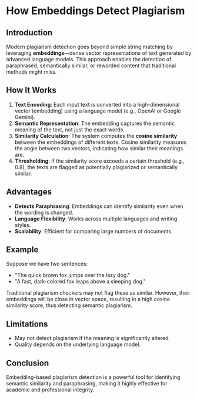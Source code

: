 # How Embeddings Detect Plagiarism

## Introduction
Modern plagiarism detection goes beyond simple string matching by leveraging **embeddings**—dense vector representations of text generated by advanced language models. This approach enables the detection of paraphrased, semantically similar, or reworded content that traditional methods might miss.

## How It Works
1. **Text Encoding**: Each input text is converted into a high-dimensional vector (embedding) using a language model (e.g., OpenAI or Google Gemini).
2. **Semantic Representation**: The embedding captures the semantic meaning of the text, not just the exact words.
3. **Similarity Calculation**: The system computes the **cosine similarity** between the embeddings of different texts. Cosine similarity measures the angle between two vectors, indicating how similar their meanings are.
4. **Thresholding**: If the similarity score exceeds a certain threshold (e.g., 0.8), the texts are flagged as potentially plagiarized or semantically similar.

## Advantages
- **Detects Paraphrasing**: Embeddings can identify similarity even when the wording is changed.
- **Language Flexibility**: Works across multiple languages and writing styles.
- **Scalability**: Efficient for comparing large numbers of documents.

## Example
Suppose we have two sentences:
- "The quick brown fox jumps over the lazy dog."
- "A fast, dark-colored fox leaps above a sleeping dog."

Traditional plagiarism checkers may not flag these as similar. However, their embeddings will be close in vector space, resulting in a high cosine similarity score, thus detecting semantic plagiarism.

## Limitations
- May not detect plagiarism if the meaning is significantly altered.
- Quality depends on the underlying language model.

## Conclusion
Embedding-based plagiarism detection is a powerful tool for identifying semantic similarity and paraphrasing, making it highly effective for academic and professional integrity.
